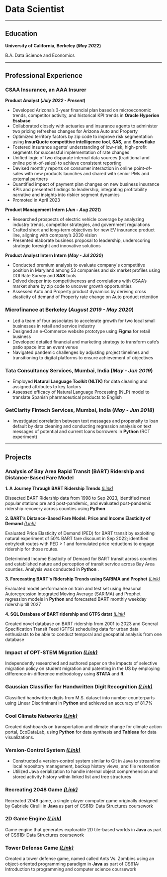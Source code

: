 # Data Scientist

* * * *

## Education
**University of California, Berkeley (_May 2022_)**


B.A. Data Science and Economics

* * * *

## Professional Experience
### CSAA Insurance, an AAA Insurer
**Product Analyst (_July 2022 - Present_)**
- Developed Arizona’s 3-year financial plan based on microeconomic trends, competitor activity, and historical KPI trends in **Oracle Hyperion Essbase**
- Collaborated closely with actuaries and insurance agents to administer two pricing refreshes changes for Arizona Auto and Property
- Optimized territory factors by zip code to improve risk segmentation using **InsurQuote competitive intelligence tool**, **SAS,** and **Snowflake**
- Fostered insurance agents’ understanding of low-risk, high-profit segments for successful implementation of rate changes
- Unified logic of two disparate internal data sources (traditional and online point-of-sales) to achieve consistent reporting 
- Devised monthly reports on consumer interaction in online point-of-sales with new products launches and shared with senior PMs and external partners
- Quantified impact of payment plan changes on new business insurance KPIs and presented findings to leadership, integrating profitability narrative and insights into riskier segment dynamics
- Promoted in April 2023

**Product Management Intern (_Jun - Aug 2021_)**

- Researched prospects of electric vehicle coverage by analyzing industry trends, competitor strategies, and government regulations
- Crafted short and long-term objectives for new EV insurance product line, aligning with company’s 2030 vision
- Presented elaborate business proposal to leadership, underscoring strategic foresight and innovative solutions

**Product Analyst Intern Intern (_May - Jul 2020_)**

- Conducted premium analysis to evaluate company's competitive position in Maryland among 53 companies and six market profiles using DOI Rate Survey and **SAS** tools
- Delved deeper into competitiveness and correlations with CSAA’s market share by zip code to uncover growth opportunities
- Assessed Auto and Property product dynamics by deriving cross elasticity of demand of Property rate change on Auto product retention

### Microfinance at Berkeley (_August 2019 - May 2020_)

- Led a team of four associates to accelerate growth for two local small businesses in retail and service industry 
- Designed an e-Commerce website prototype using **Figma** for retail business
- Developed detailed financial and marketing strategy to transform cafe’s patio space into an event venue 
- Navigated pandemic challenges by adjusting project timelines and transitioning to digital platforms to ensure achievement of objectives

### Tata Consultancy Services, Mumbai, India (_May - Jun 2019_)

- Employed **Natural Language Toolkit (NLTK)** for data cleaning and assigned attributes to key factors
- Assessed efficacy of Natural Language Processing (NLP) model to translate Spanish pharmaceutical products to English 

### GetClarity Fintech Services, Mumbai, India (_May - Jun 2018_)

- Investigated correlation between text messages and propensity to loan default by data cleaning and conducting regression analysis on text messages of potential and current loans borrowers in **Python** (RCT experiment)

* * * *

## Projects

### Analysis of Bay Area Rapid Transit (BART) Ridership and Distance-Based Fare Model

**1. A Journey Through BART Ridership Trends**
[_(Link)_](https://medium.com/@atmikapai/a-journey-through-bart-ridership-trends-5cfdd0819c0c)

Dissected BART Ridership data from 1998 to Sep 2023, identified most popular stations pre and post-pandemic, and evaluated post-pandemic ridership recovery across counties using **Python**

**2. BART’s Distance-Based Fare Model: Price and Income Elasticity of Demand** [_(Link)_](https://medium.com/@atmikapai/understanding-barts-distance-based-fare-model-d78751ca8454)

Evaluated Price Elasticity of Demand (PED) for BART transit by exploiting natural experiment of 50% BART fare discount in Sep 2022; identified entry/exit routes with PED > 1 and formulated price reductions to engage ridership for those routes.

Deterimined Income Elasticity of Demand for BART transit across counties and established nature and perception of transit service across Bay Area counties. Analysis was conducted in **Python** .

**3. Forecasting BART's Ridership Trends using SARIMA and Prophet** [_(Link)_](https://medium.com/@atmikapai/forecasting-bart-ridership-sarmix-vs-prophet-8fdfae5f24bc)

Evaluated model performance on train and test set using Seasonal Autoregression Integrated Moving Average (SARIMA) and Prophet regression models in **Python** and forecasted BART monthly weekday ridership till 2027   

**4. SQL Database of BART ridership and GTFS datat** [_(Link)_](https://medium.com/@atmikapai/sql-database-for-bart-ridership-and-scheduling-data-8fadb40efc51)

Created novel database on BART ridership from 2001 to 2023 and General Specification Transit Feed (GTFS) scheduling data for urban data enthusiasts to be able to conduct temporal and geospatial analysis from one database

### Impact of OPT-STEM Migration [_(Link)_](https://drive.google.com/file/d/118bfGKnELZRF4oGHpZtPU3rMLqZk8e_d/view)

Independently researched and authored paper on the impacts of selective migration policy on student migration and patenting in the US by employing difference-in-difference methodology using **STATA** and **R**.

### Gaussian Classifier for Handwritten Digit Recognition  [_(Link)_](https://github.com/atmikapai13/CS189/blob/main/cs189%20hw0.py)

Classified handwritten digits from M.S. dataset into number counterparts using Linear Discriminant in **Python** and achieved an accuracy of 81.7%

### Cool Climate Networks [_(Link)_](https://coolclimate.berkeley.edu/)

Created dashboards on transportation and climate change for climate action portal, EcoDataLab, using **Python** for data synthesis and **Tableau** for data visualizations.

###  Version-Control System [_(Link)_](https://github.com/atmikapai13/CS61BL-Data-Structures/tree/main/Proj2%20-%20Gitlet)
- Constructed a version-control system similar to Git in Java to streamline local repository management, backup history views, and file restoration
- Utilized Java serialization to handle internal object comprehension and stored activity history within linked list and tree structures

### Recreating 2048 Game [_(Link)_](https://github.com/atmikapai13/CS61BL-Data-Structures/tree/main/Proj0%20-%20Recreating%202048)

Recreated 2048 game, a single-player computer game originally designed by Gabriele Cirulli in **Java** as part of CS61B: Data Structures coursework

### 2D Game Engine [_(Link)_](https://github.com/atmikapai13/CS61BL-Data-Structures/tree/main/Proj3%20-%20BYOW)

Game engine that generates explorable 2D tile-based worlds in **Java** as part of CS61B: Data Structures coursework

### Tower Defense Game [_(Link)_](https://github.com/atmikapai13/CS61A-Intro-to-Computer-Programs/tree/main/Proj3%20-%20Ants%20Vs.%20Zombies)

Created a tower defense game, named called Ants Vs. Zombies using an object-oriented programming paradigm in **Java** as part of CS61A: Introduction to programming and computer science coursework











